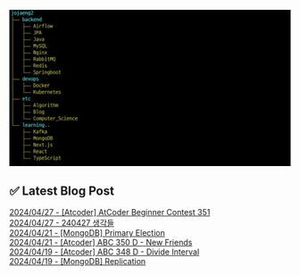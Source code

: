 ![image](./image/231205.png)

## ✅ Latest Blog Post

[2024/04/27 - [Atcoder] AtCoder Beginner Contest 351](http://blog.naver.com/ds4ouj/223429268414?fromRss=true&trackingCode=rss) <br/>
[2024/04/27 - 240427 생각들](http://blog.naver.com/ds4ouj/223429114358?fromRss=true&trackingCode=rss) <br/>
[2024/04/21 - [MongoDB] Primary Election](http://blog.naver.com/ds4ouj/223422376160?fromRss=true&trackingCode=rss) <br/>
[2024/04/21 - [Atcoder] ABC 350 D - New Friends](http://blog.naver.com/ds4ouj/223422297169?fromRss=true&trackingCode=rss) <br/>
[2024/04/19 - [Atcoder] ABC 348 D - Divide Interval](http://blog.naver.com/ds4ouj/223421096127?fromRss=true&trackingCode=rss) <br/>
[2024/04/19 - [MongoDB] Replication](http://blog.naver.com/ds4ouj/223420937840?fromRss=true&trackingCode=rss) <br/>
